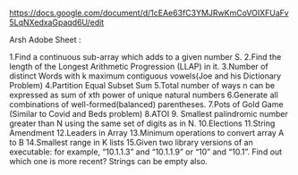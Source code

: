 https://docs.google.com/document/d/1cEAe63fC3YMJRwKmCoVOIXFUaFv5LqNXedxaGpaqd6U/edit

Arsh Adobe Sheet :

1.Find a continuous sub-array which adds to a given number S.
2.Find the length of the Longest Arithmetic Progression (LLAP) in it.
3.Number of distinct Words with k maximum contiguous vowels(Joe and his Dictionary Problem)
4.Partition Equal Subset Sum
5.Total number of ways n can be expressed as sum of xth power of unique natural numbers
6.Generate all combinations of well-formed(balanced) parentheses.
7.Pots of Gold Game (Similar to Covid and Beds problem)
8.ATOI 
9. Smallest palindromic number greater than N using the same set of digits as in N.
10.Elections
11.String Amendment
12.Leaders in Array
13.Minimum operations to convert array A to B 
14.Smallest range in K lists 
15.Given two library versions of an executable: for example, “10.1.1.3” and “10.1.1.9” or “10” and “10.1”. Find out which one is more recent? Strings can be empty also.

